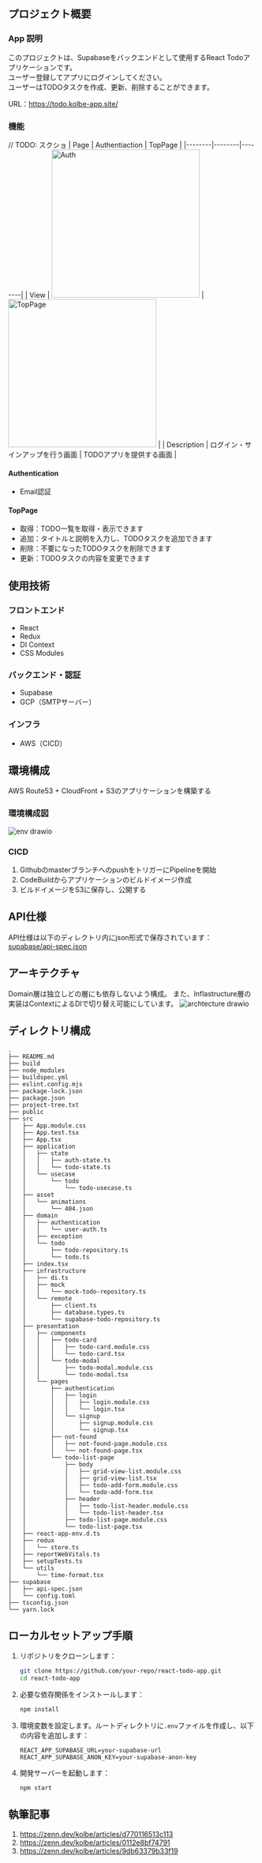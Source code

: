 ## プロジェクト概要
### App 説明
このプロジェクトは、Supabaseをバックエンドとして使用するReact Todoアプリケーションです。  
ユーザー登録してアプリにログインしてください。  
ユーザーはTODOタスクを作成、更新、削除することができます。  

URL：https://todo.kolbe-app.site/

### 機能
// TODO: スクショ
| Page | Authentiaction | TopPage |
|--------|--------|--------|
| View | <img width="300" alt="Auth" src="https://github.com/user-attachments/assets/2caf145b-e512-4bd0-9fd6-8e6c01bf8473"> | <img width="300" alt="TopPage" src="https://github.com/user-attachments/assets/8f8b4a81-f606-47bd-8f41-83230bb861c9"> |
| Description | ログイン・サインアップを行う画面 | TODOアプリを提供する画面 |

#### Authentication
- Email認証

#### TopPage
- 取得：TODO一覧を取得・表示できます
- 追加：タイトルと説明を入力し、TODOタスクを追加できます
- 削除：不要になったTODOタスクを削除できます
- 更新：TODOタスクの内容を変更できます

## 使用技術
### フロントエンド
- React
- Redux
- DI Context
- CSS Modules

### バックエンド・認証
- Supabase
- GCP（SMTPサーバー）

### インフラ
- AWS（CICD）

## 環境構成
AWS Route53 + CloudFront + S3のアプリケーションを構築する

### 環境構成図
![env drawio](https://github.com/user-attachments/assets/2274aa11-3e88-49d8-b2e6-57c8ae54c93f)

### CICD
1. GithubのmasterブランチへのpushをトリガーにPipelineを開始
2. CodeBuildからアプリケーションのビルドイメージ作成
3. ビルドイメージをS3に保存し、公開する

## API仕様
API仕様は以下のディレクトリ内にjson形式で保存されています：  
[supabase/api-spec.json](supabase/api-spec.json)

## アーキテクチャ
Domain層は独立しどの層にも依存しないよう構成。
また、Inflastructure層の実装はContextによるDIで切り替え可能にしています。
![archtecture drawio](https://github.com/user-attachments/assets/c1acef8e-3d19-42d2-883f-5552fe515b1f)

## ディレクトリ構成
```
.
├── README.md
├── build
├── node_modules
├── buildspec.yml
├── eslint.config.mjs
├── package-lock.json
├── package.json
├── project-tree.txt
├── public
├── src
│   ├── App.module.css
│   ├── App.test.tsx
│   ├── App.tsx
│   ├── application
│   │   ├── state
│   │   │   ├── auth-state.ts
│   │   │   └── todo-state.ts
│   │   └── usecase
│   │       └── todo
│   │           └── todo-usecase.ts
│   ├── asset
│   │   └── animations
│   │       └── 404.json
│   ├── domain
│   │   ├── authentication
│   │   │   └── user-auth.ts
│   │   ├── exception
│   │   └── todo
│   │       ├── todo-repository.ts
│   │       └── todo.ts
│   ├── index.tsx
│   ├── infrastructure
│   │   ├── di.ts
│   │   ├── mock
│   │   │   └── mock-todo-repository.ts
│   │   └── remote
│   │       ├── client.ts
│   │       ├── database.types.ts
│   │       └── supabase-todo-repository.ts
│   ├── presentation
│   │   ├── components
│   │   │   ├── todo-card
│   │   │   │   ├── todo-card.module.css
│   │   │   │   └── todo-card.tsx
│   │   │   └── todo-modal
│   │   │       ├── todo-modal.module.css
│   │   │       └── todo-modal.tsx
│   │   └── pages
│   │       ├── authentication
│   │       │   ├── login
│   │       │   │   ├── login.module.css
│   │       │   │   └── login.tsx
│   │       │   └── signup
│   │       │       ├── signup.module.css
│   │       │       └── signup.tsx
│   │       ├── not-found
│   │       │   ├── not-found-page.module.css
│   │       │   └── not-found-page.tsx
│   │       └── todo-list-page
│   │           ├── body
│   │           │   ├── grid-view-list.module.css
│   │           │   ├── grid-view-list.tsx
│   │           │   ├── todo-add-form.module.css
│   │           │   └── todo-add-form.tsx
│   │           ├── header
│   │           │   ├── todo-list-header.module.css
│   │           │   └── todo-list-header.tsx
│   │           ├── todo-list-page.module.css
│   │           └── todo-list-page.tsx
│   ├── react-app-env.d.ts
│   ├── redux
│   │   └── store.ts
│   ├── reportWebVitals.ts
│   ├── setupTests.ts
│   └── utils
│       └── time-format.tsx
├── supabase
│   ├── api-spec.json
│   └── config.toml
├── tsconfig.json
└── yarn.lock
```

## ローカルセットアップ手順

1. リポジトリをクローンします：
    ```sh
    git clone https://github.com/your-repo/react-todo-app.git
    cd react-todo-app
    ```

2. 必要な依存関係をインストールします：
    ```sh
    npm install
    ```

3. 環境変数を設定します。ルートディレクトリに`.env`ファイルを作成し、以下の内容を追加します：
    ```env
    REACT_APP_SUPABASE_URL=your-supabase-url
    REACT_APP_SUPABASE_ANON_KEY=your-supabase-anon-key
    ```

4. 開発サーバーを起動します：
    ```sh
    npm start
    ```

## 執筆記事
1. https://zenn.dev/kolbe/articles/d770116513c113
2. https://zenn.dev/kolbe/articles/0112e8bf74791
3. https://zenn.dev/kolbe/articles/9db63379b33f19